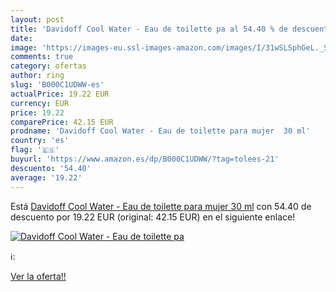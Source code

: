 ```yaml
---
layout: post
title: 'Davidoff Cool Water - Eau de toilette pa al 54.40 % de descuento'
date: 
image: 'https://images-eu.ssl-images-amazon.com/images/I/31wSLSphGeL._SL200_.jpg'
comments: true
category: ofertas
author: ring
slug: 'B000C1UDWW-es'
actualPrice: 19.22 EUR
currency: EUR
price: 19.22
comparePrice: 42.15 EUR
prodname: 'Davidoff Cool Water - Eau de toilette para mujer  30 ml'
country: 'es'
flag: '🇪🇸'
buyurl: 'https://www.amazon.es/dp/B000C1UDWW/?tag=tolees-21'
descuento: '54.40'
average: '19.22'
---
```


Está [Davidoff Cool Water - Eau de toilette para mujer  30 ml](https://www.amazon.es/dp/B000C1UDWW/?tag=tolees-21) con 54.40 de descuento por 19.22 EUR (original: 42.15 EUR) en el siguiente enlace!

[![Davidoff Cool Water - Eau de toilette pa](https://images-eu.ssl-images-amazon.com/images/I/31wSLSphGeL._SL200_.jpg)](https://www.amazon.es/dp/B000C1UDWW/?tag=tolees-21)

ℹ️:


[Ver la oferta!!](https://www.amazon.es/dp/B000C1UDWW/?tag=tolees-21)
